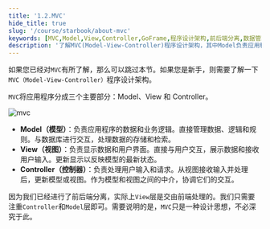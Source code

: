 ```yaml
---
title: '1.2.MVC'
hide_title: true
slug: '/course/starbook/about-mvc'
keywords: [MVC,Model,View,Controller,GoFrame,程序设计架构,前后端分离,数据管理,用户界面,业务逻辑]
description: '了解MVC(Model-View-Controller)程序设计架构，其中Model负责应用程序的数据和业务逻辑，管理数据与数据库交互；View负责显示数据和用户界面，与用户交互展示数据；Controller处理用户输入和请求，作为模型与视图之间的中介。前后端分离中，注重Controller和Model层。'
---
```

如果您已经对`MVC`有所了解，那么可以跳过本节。如果您是新手，则需要了解一下`MVC（Model-View-Controller）`程序设计架构。

`MVC`将应用程序分成三个主要部分：Model、View 和 Controller。

![mvc](../assets/mvc.png)

- **Model（模型）**：负责应用程序的数据和业务逻辑。直接管理数据、逻辑和规则。与数据库进行交互，处理数据的存储和检索。
- **View（视图）**：负责显示数据和用户界面。直接与用户交互，展示数据和接收用户输入。更新显示以反映模型的最新状态。
- **Controller（控制器）**：负责处理用户输入和请求。从视图接收输入并处理后，更新模型或视图。作为模型和视图之间的中介，协调它们的交互。

因为我们已经进行了前后端分离，实际上`View`层是交由前端处理的。我们只需要注重`Controller`和`Model`层即可。需要说明的是，`MVC`只是一种设计思想，不必深究于此。